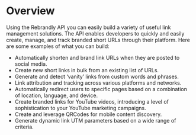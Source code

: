 # Overview

Using the Rebrandly API you can easily build a variety of useful link management solutions. The API enables developers to quickly and easily create, manage, and track branded short URLs through their platform. Here are some examples of what you can build:

- Automatically shorten and brand link URLs when they are posted to social media.
- Create new short links in bulk from an existing list of URLs.
- Generate and detect ‘vanity’ links from custom words and phrases.
- Link attribution and tracking across various platforms and networks.
- Automatically redirect users to specific pages based on a combination of location, language, and device.
- Create branded links for YouTube videos, introducing a level of sophistication to your YouTube marketing campaigns.
- Create and leverage QRCodes for mobile content discovery.
- Generate dynamic link UTM parameters based on a wide range of criteria.
